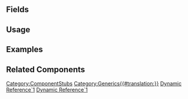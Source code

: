 <languages></languages> <translate>

## Fields

## Usage

## Examples

## Related Components

</translate>

[Category:ComponentStubs](Category:ComponentStubs "wikilink")
[Category:Generics{{#translation:}}](Category:Generics{{#translation:}} "wikilink")
[Dynamic Reference\`1](Category:Components{{#translation:}} "wikilink")
[Dynamic
Reference\`1](Category:Components:Data:Dynamic{{#translation:}} "wikilink")